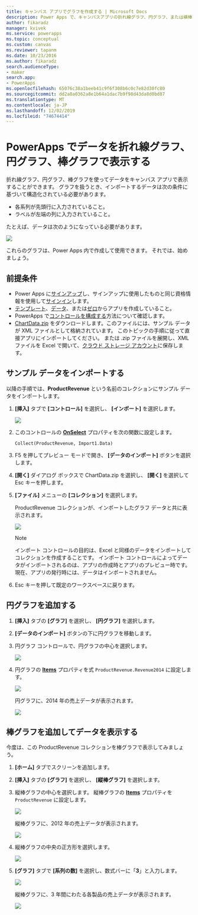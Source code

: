 ```yaml
---
title: キャンバス アプリでグラフを作成する | Microsoft Docs
description: Power Apps で、キャンバスアプリの折れ線グラフ、円グラフ、または横棒グラフとしてデータのカテゴリを表示する
author: fikaradz
manager: kvivek
ms.service: powerapps
ms.topic: conceptual
ms.custom: canvas
ms.reviewer: tapanm
ms.date: 10/23/2016
ms.author: fikaradz
search.audienceType:
- maker
search.app:
- PowerApps
ms.openlocfilehash: 65076c38a1beeb41c9f6f308b6c0c7e82d30fc80
ms.sourcegitcommit: dd2a8a0362a8e1b64a1dac7b9f98d43da8d0bd87
ms.translationtype: MT
ms.contentlocale: ja-JP
ms.lasthandoff: 12/02/2019
ms.locfileid: "74674414"
---
```

# <a name="show-data-in-a-line-pie-or-bar-chart-in-powerapps"></a>PowerApps でデータを折れ線グラフ、円グラフ、棒グラフで表示する

折れ線グラフ、円グラフ、棒グラフを使ってデータをキャンバス アプリで表示することができます。 グラフを扱うとき、インポートするデータは次の条件に基づいて構造化されている必要があります。

* 各系列が先頭行に入力されていること。
* ラベルが左端の列に入力されていること。

たとえば、データは次のようになっている必要があります。

![][9]

これらのグラフは、Power Apps 内で作成して使用できます。 それでは、始めましょう。

## <a name="prerequisites"></a>前提条件

* Power Apps に[サインアップ](../signup-for-powerapps.md)し、サインアップに使用したものと同じ資格情報を使用して[サインイン](https://make.powerapps.com?utm_source=padocs&utm_medium=linkinadoc&utm_campaign=referralsfromdoc)します。
* [テンプレート](get-started-test-drive.md)、[データ](get-started-create-from-data.md)、または[ゼロ](get-started-create-from-blank.md)からアプリを作成していること。
* PowerApps で[コントロールを構成する](add-configure-controls.md)方法について確認します。
* [ChartData.zip](https://pwrappssamples.blob.core.windows.net/samples/ChartData.zip) をダウンロードします。このファイルには、サンプル データが XML ファイルとして格納されています。 このトピックの手順に従って直接アプリにインポートしてください。 または .zip ファイルを展開し、XML ファイルを Excel で開いて、[クラウド ストレージ アカウント](connections/cloud-storage-blob-connections.md)に保存します。

## <a name="import-the-sample-data"></a>サンプル データをインポートする
以降の手順では、**ProductRevenue** という名前のコレクションにサンプル データをインポートします。

1. **[挿入]** タブで **[コントロール]** を選択し、 **[インポート]** を選択します。  

    ![][11]  

2. このコントロールの **[OnSelect](controls/properties-core.md)** プロパティを次の関数に設定します。  

   ```Collect(ProductRevenue, Import1.Data)```

3. F5 を押してプレビュー モードで開き、 **[データのインポート]** ボタンを選択します。

4. **[開く]** ダイアログ ボックスで ChartData.zip を選択し、 **[開く]** を選択して Esc キーを押します。

5. **[ファイル]** メニューの **[コレクション]** を選択します。

    ProductRevenue コレクションが、インポートしたグラフ データと共に表示されます。

    ![][1]  

   > [!NOTE]
   > インポート コントロールの目的は、Excel と同様のデータをインポートしてコレクションを作成することです。 インポート コントロールによってデータがインポートされるのは、アプリの作成時とアプリのプレビュー時です。 現在、アプリの発行時には、データはインポートされません。
   >

6. Esc キーを押して既定のワークスペースに戻ります。

## <a name="add-a-pie-chart"></a>円グラフを追加する
1. **[挿入]** タブの **[グラフ]** を選択し、 **[円グラフ]** を選択します。

2. **[データのインポート]** ボタンの下に円グラフを移動します。

3. 円グラフ コントロールで、円グラフの中心を選択します。   

    ![][10]

4. 円グラフの **[Items](controls/properties-core.md)** プロパティを式 `ProductRevenue.Revenue2014` に設定します。

    ![][2]  

    円グラフに、2014 年の売上データが表示されます。

    ![][3]  

## <a name="add-a-bar-chart-to-display-your-data"></a>棒グラフを追加してデータを表示する
今度は、この ProductRevenue コレクションを棒グラフで表示してみましょう。

1. **[ホーム]** タブでスクリーンを追加します。

2. **[挿入]** タブの **[グラフ]** を選択し、 **[縦棒グラフ]** を選択します。

3. 縦棒グラフの中心を選択します。 縦棒グラフの **[Items](controls/properties-core.md)** プロパティを ```ProductRevenue``` に設定します。

    ![][12]  

    縦棒グラフに、2012 年の売上データが表示されます。

    ![][4]  

4. 縦棒グラフの中央の正方形を選択します。

    ![][5]

5. **[グラフ]** タブで **[系列の数]** を選択し、数式バーに「**3**」と入力します。

    ![][6]  

    縦棒グラフに、3 年間にわたる各製品の売上データが表示されます。

    ![][7]  

[1]: ./media/use-line-pie-bar-chart/productrevenuecollection.png
[2]: ./media/use-line-pie-bar-chart/itemsexpression.png
[3]: ./media/use-line-pie-bar-chart/piechart.png
[4]: ./media/use-line-pie-bar-chart/columnchart.png
[5]: ./media/use-line-pie-bar-chart/columnchartseries.png
[6]: ./media/use-line-pie-bar-chart/columnchartseriesfunction.png
[7]: ./media/use-line-pie-bar-chart/columnchartthreeyears.png
[8]: ./media/use-line-pie-bar-chart/preview.png
[9]: ./media/use-line-pie-bar-chart/tableformat.png
[10]: ./media/use-line-pie-bar-chart/middlepiechart.png
[11]: ./media/use-line-pie-bar-chart/import.png
[12]: ./media/use-line-pie-bar-chart/itemscolumnchart.png
